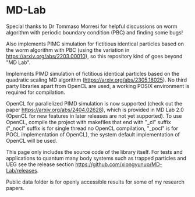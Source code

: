 # MD-Lab

Special thanks to Dr Tommaso Morresi for helpful discussions on worm algorithm with periodic boundary condition (PBC) and finding some bugs!

Also implements PIMC simulation for fictitious identical particles based on the worm algorithm with PBC (using the variation in https://arxiv.org/abs/2203.00010), so this repository kind of goes beyond "MD Lab".

Implements PIMD simulation of fictitious identical particles based on the quadratic scaling MD algorithm (https://arxiv.org/abs/2305.18025). No third party libraries apart from OpenCL are used, a working POSIX environment is required for compilation.

OpenCL for parallelized PIMD simulation is now supported (check out the paper https://arxiv.org/abs/2404.02628), which is provided in MD Lab 2.0 (OpenCL for new features in later releases are not yet supported). To use OpenCL, compile the project with makefiles that end with "_cl" suffix ("_nocl" suffix is for single thread no OpenCL compilation, "_pocl" is for POCL implementation of OpenCL), the system default implementation of OpenCL will be used.

This page only includes the source code of the library itself. For tests and applications to quantum many body systems such as trapped particles and UEG see the release section https://github.com/xiongyunuo/MD-Lab/releases.

Public data folder is for openly accessible results for some of my research papers.
